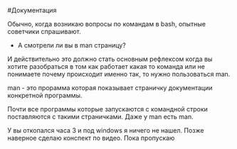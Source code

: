 #Документация

Обычно, когда возникаю вопросы по командам в bash, опытные советчики спрашивают.

- А смотрели ли вы в man страницу?

И действительно это должно стать основным рефлексом когда вы хотите разобраться в том как работает какая то команда или не понимаете почему происходит именно так, то нужно пользоваться man.

man - это прорамма которая показывает страничку документации конкретной программы.

Почти все программы которые запускаются с командной строки поставляются с такими страничками. Даже у man есть man.

У вы откопался часа 3 и под windows я ничего не нашел. Позже наверное сделаю конспект по видео. Пока пропускаю